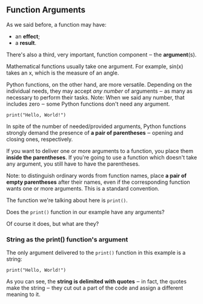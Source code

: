 ## Function Arguments

As we said before, a function may have:

- an **effect**;
- a **result**.

There's also a third, very important, function component ‒ the **argument**(s).

Mathematical functions usually take one argument. For example, sin(x) takes an x, which is the measure of an angle.

Python functions, on the other hand, are more versatile. Depending on the individual needs, they may accept _any number_ of arguments ‒ as many as necessary to perform their tasks. Note: When we said any number, that includes zero ‒ some Python functions don't need any argument.

```
print("Hello, World!")
```

In spite of the number of needed/provided arguments, Python functions strongly demand the presence of **a pair of parentheses** ‒ opening and closing ones, respectively.

If you want to deliver one or more arguments to a function, you place them **inside the parentheses**. If you're going to use a function which doesn't take any argument, you still have to have the parentheses.

Note: to distinguish ordinary words from function names, place **a pair of empty parentheses** after their names, even if the corresponding function wants one or more arguments. This is a standard convention.

The function we're talking about here is ```print()```.

Does the ```print()``` function in our example have any arguments?

Of course it does, but what are they?

### String as the print() function's argument

The only argument delivered to the ```print()``` function in this example is a string:

```
print("Hello, World!")
```

As you can see, the **string is delimited with quotes** ‒ in fact, the quotes make the string ‒ they cut out a part of the code and assign a different meaning to it.
